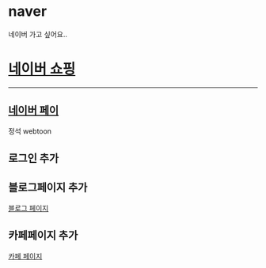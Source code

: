 # naver
네이버 가고 싶어요..

<a href="shopping.html">네이버 쇼핑</a>
=======

---
<a href="pay.html">네이버 페이</a>
---




정석 
webtoon

## 로그인 추가

## 블로그페이지 추가
<a href="blog.html"> 블로그 페이지 </a>

## 카페페이지 추가
<a href="cafe.html"> 카페 페이지 </a>


